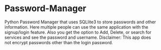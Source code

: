 # Password-Manager

Python Password Manager that uses SQLlite3 to store passwords and other information.
Here multiple people can use the same application with the signup/login feature. Also you
get the option to Add, Delete, or search for services and see the password and username.
Disclaimer: This app does not encrypt passwords other than the login password.
